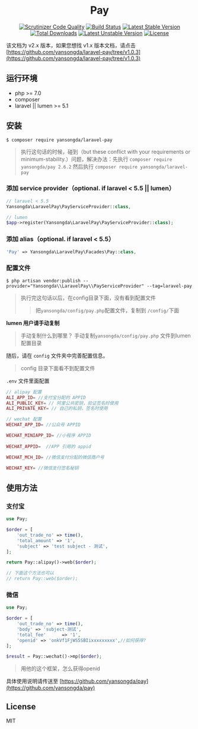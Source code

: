 <h1 align="center">Pay</h1>

<p align="center">
<a href="https://scrutinizer-ci.com/g/yansongda/laravel-pay/?branch=master"><img src="https://scrutinizer-ci.com/g/yansongda/laravel-pay/badges/quality-score.png?b=master" alt="Scrutinizer Code Quality"></a>
<a href="https://scrutinizer-ci.com/g/yansongda/laravel-pay/build-status/master"><img src="https://scrutinizer-ci.com/g/yansongda/laravel-pay/badges/build.png?b=master" alt="Build Status"></a>
<a href="https://packagist.org/packages/yansongda/laravel-pay"><img src="https://poser.pugx.org/yansongda/laravel-pay/v/stable" alt="Latest Stable Version"></a>
<a href="https://packagist.org/packages/yansongda/laravel-pay"><img src="https://poser.pugx.org/yansongda/laravel-pay/downloads" alt="Total Downloads"></a>
<a href="https://packagist.org/packages/yansongda/laravel-pay"><img src="https://poser.pugx.org/yansongda/laravel-pay/v/unstable" alt="Latest Unstable Version"></a>
<a href="https://packagist.org/packages/yansongda/laravel-pay"><img src="https://poser.pugx.org/yansongda/laravel-pay/license" alt="License"></a>
</p>

该文档为 v2.x 版本，如果您想找 v1.x 版本文档，请点击[https://github.com/yansongda/laravel-pay/tree/v1.0.3](https://github.com/yansongda/laravel-pay/tree/v1.0.3)

## 运行环境

- php >= 7.0
- composer
- laravel || lumen >= 5.1

## 安装

```Shell
$ composer require yansongda/laravel-pay
```
> 执行这句话的时候，碰到（but these conflict with your requirements or minimum-stability.）问题，解决办法：先执行 `composer require yansongda/pay 2.6.2` 然后执行 `composer require yansongda/laravel-pay`

### 添加 service provider（optional. if laravel < 5.5 || lumen）

```PHP
// laravel < 5.5
Yansongda\LaravelPay\PayServiceProvider::class,

// lumen
$app->register(Yansongda\LaravelPay\PayServiceProvider::class);
```

### 添加 alias（optional. if laravel < 5.5）

```PHP
'Pay' => Yansongda\LaravelPay\Facades\Pay::class,
```

### 配置文件

```Shell
$ php artisan vendor:publish --provider="Yansongda\\LaravelPay\\PayServiceProvider" --tag=laravel-pay
```
> 执行完这句话以后，在config目录下面，没有看到配置文件
>> 把`yansongda/config/pay.php`配置文件，复制到 `/config/`下面

**lumen 用户请手动复制**

>手动复制什么到哪里？ 手动复制`yansongda/config/pay.php` 文件到lumen配置目录

随后，请在 `config` 文件夹中完善配置信息。

> config 目录下面看不到配置文件

`.env` 文件里面配置

```PHP
// alipay 配置
ALI_APP_ID= //支付宝分配的 APPID
ALI_PUBLIC_KEY= // 阿里公共密钥，验证签名时使用
ALI_PRIVATE_KEY= // 自己的私钥，签名时使用

// wechat 配置
WECHAT_APP_ID= //公众号 APPID

WECHAT_MINIAPP_ID= //小程序 APPID
 
WECHAT_APPID=  //APP 引用的 appid

WECHAT_MCH_ID= //微信支付分配的微信商户号

WECHAT_KEY= //微信支付签名秘钥


```

## 使用方法

### 支付宝

```PHP
use Pay;

$order = [
    'out_trade_no' => time(),
    'total_amount' => '1',
    'subject' => 'test subject - 测试',
];

return Pay::alipay()->web($order);

// 下面这个方法也可以
// return Pay::web($order);
```

### 微信

```PHP
use Pay;

$order = [
    'out_trade_no' => time(),
    'body' => 'subject-测试',
    'total_fee'      => '1',
    'openid' => 'onkVf1FjWS5SBIixxxxxxxxx',//如何获得?
];

$result = Pay::wechat()->mp($order);

```
>用他的这个框架，怎么获得openid

具体使用说明请传送至 [https://github.com/yansongda/pay](https://github.com/yansongda/pay)

## License

MIT